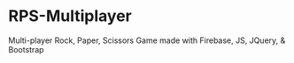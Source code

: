 # RPS-Multiplayer
Multi-player Rock, Paper, Scissors Game made with Firebase, JS, JQuery, &amp; Bootstrap
